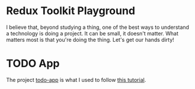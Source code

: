 # Redux Toolkit Playground

I believe that, beyond studying a thing, one of the best ways to understand a technology is doing a project. It can be small, it doesn't matter. What matters most is that you're doing the thing. Let's get our hands dirty!

# TODO App

The project [todo-app](todo-app) is what I used to follow [this tutorial](https://redux-toolkit.js.org/tutorials/intermediate-tutorial).
